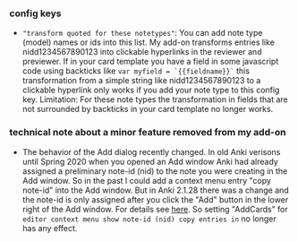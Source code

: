 ### config keys

- `"transform quoted for these notetypes"`: You can add note type (model) names or ids into this list. My add-on transforms entries like nidd1234567890123 into clickable hyperlinks in the reviewer and previewer. If in your card template you have a field in some javascript code using backticks like ``` var myfield = `{{fieldname}}` ``` this transformation from a simple string like nidd1234567890123 to a clickable hyperlink only works if you add your note type to this config key. Limitation: For these note types the transformation in fields that are not surrounded by backticks in your card template no longer works.

### technical note about a minor feature removed from my add-on

- The behavior of the Add dialog recently changed. In old Anki verisons until Spring 2020 when 
you opened an Add window Anki had already assigned a preliminary note-id (nid) to the note you 
were creating in the Add window. So in the past I could add a context menu entry "copy note-id"
into the Add window. But in Anki 2.1.28 there was a change and the note-id is only assigned 
after you click the "Add" button in the lower right of the Add window. For details see
[here](https://forums.ankiweb.net/t/assign-note-id-to-new-notes-in-addnote-window-revert-a-change-in-2-1-28/2354).
So setting "AddCards" for `editor context menu show note-id (nid) copy entries in` no longer has any
effect.


